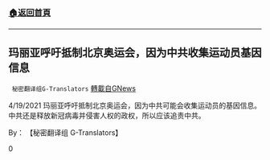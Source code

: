 ###  [:house:返回首頁](https://github.com/ourhimalayas/txt)
---

## 玛丽亚呼吁抵制北京奥运会，因为中共收集运动员基因信息
` 秘密翻译组G-Translators` [轉載自GNews](https://gnews.org/zh-hans/1122167/)

4/19/2021 玛丽亚呼吁抵制北京奥运会，因为中共可能会收集运动员的基因信息。中共还是释放新冠病毒并侵害人权的政权，所以应该追责中共。

By： 【秘密翻译组 G-Translators】

0
